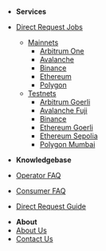 * **Services**
* [Direct Request Jobs](/services/direct-request-jobs/Jobs-and-Pricing)
  * [Mainnets](/services/direct-request-jobs/mainnets/Mainnets)
    * [Arbitrum One](/services/direct-request-jobs/mainnets/Arbitrum-One-Mainnet-Jobs "Arbitrum One Mainnet Jobs")
    * [Avalanche](/services/direct-request-jobs/mainnets/Avalanche-CChain-Mainnet-Jobs "Avalanche C-Chain Mainnet Jobs")
    * [Binance](/services/direct-request-jobs/mainnets/Binance-Mainnet-Jobs "Binance Mainnet Jobs")
    * [Ethereum](/services/direct-request-jobs/mainnets/Ethereum-Mainnet-Jobs "Ethereum Mainnet Jobs")
    * [Polygon](/services/direct-request-jobs/mainnets/Polygon-Mainnet-Jobs "Polygon Mainnet Jobs")
  * [Testnets](/services/direct-request-jobs/testnets/Testnets)
    * [Arbitrum Goerli](/services/direct-request-jobs/testnets/Arbitrum-Goerli-Testnet-Jobs "Arbitrum Goerli Testnet Jobs")
    * [Avalanche Fuji](/services/direct-request-jobs/testnets/Avalanche-Fuji-Testnet-Jobs "Avalanche Fuji Testnet Jobs")
    * [Binance](/services/direct-request-jobs/testnets/Binance-Testnet-Jobs "Binance Testnet Jobs")
    * [Ethereum Goerli](/services/direct-request-jobs/testnets/Ethereum-Goerli-Testnet-Jobs "Ethereum Goerli Testnet Jobs")
    * [Ethereum Sepolia](/services/direct-request-jobs/testnets/Ethereum-Sepolia-Testnet-Jobs "Ethereum Sepolia Testnet Jobs")
    * [Polygon Mumbai](/services/direct-request-jobs/testnets/Polygon-Mumbai-Testnet-Jobs "Polygon Mumbai Testnet Jobs")
    
* **Knowledgebase**
* [Operator FAQ](/knowledgebase/Chainlink-Operators-FAQ "FAQ - Chainlink Node Operators")
* [Consumer FAQ](/knowledgebase/Chainlink-Users-FAQ "FAQ - Chainlink Data Consumers")
* [Direct Request Guide](/knowledgebase/Direct-Request-Guide)
<!--  * [External Adapters](/knowledgebase/External-Adapters "FAQ - External Adapters") -->
* **About**
* [About Us](/about/About "About LinkWell Nodes")
* [Contact Us](https://linkwellnodes.io/Home.html#contact-us "Contact LinkWell Nodes")

<!-- * Getting Started
  * [Overview](/README)
  * [Step 1: AWS Account Setup](/guides/AWS-Account-Setup "Setting up your AWS account")
  * [Step 2: Deploy the Admin Stack](/guides/Admin-Template "Deploying the AWS Cloudformation admin template")
  * [Step 3: Deploy your first chain](/guides/Chainlink-Template "Deploying the AWS Cloudformation Chainlink templates")
* Operations
  * [Blockchain Nodes](/guides/Full-Nodes "Documentation For Operating Full Nodes")
  * [Chainlink Nodes](/guides/Chainlink-Template "Documentation For Operating Chainlink Nodes")
  * [External Adapters](/guides/External-Adapters "Documentation For Operating Chainlink External Adapters")
* Monitoring Tools
  * [Cloudwatch](/guides/Cloudwatch-Monitoring "Monitoring and Alerting With AWS Cloudwatch and SNS")
  * [Splunk](/guides/Splunk "Advanced Monitoring Alerting and Analytics For Chainlink Node Infrastructure")
* Client Requests
  * [Direct Requests](/guides/Serving-Direct-Request-Jobs "Serving Direct Request Jobs")
  * [External Adapters](/guides/Deploying-External-Adapters "Deploying an External Adapter")
* Miscellaneous
  * [Logging](/guides/Logging-Fluentd "Logging via Fluentd")
  * [Container Metrics](/guides/Docker-Metrics "Container Metrics")
  * [Host Metrics](/guides/Host-Metrics "Host Metrics")
  * [Web3 Failover Proxy](/guides/Caddy-Reverse-Proxy "Web3 Failover via Caddy Reverse Proxy")
  * [Push Notifications](/guides/Pushover-Setup "Receiving Push Notifications via the Pushover app")
* Backup and Recovery
  * [Chainlink Keys](/guides/Backup-Restore-Chainlink-Keys "Backing Up and Restoring Chainlink Keys")
  * [Chainlink Database](/guides/Backup-Restore-Chainlink-Database "Backing Up and Restoring Chainlink Database")
  * [Blockchain Data](/guides/Backup-Restore-Blockchain-Full-Node "Backing Up and Restoring Your Blockchain Full Node")
* LinkWell Nodes
  * [About](/guides/About "About LinkWell Nodes")
  * [Contact](/guides/Contact "Contact LinkWell Nodes") -->
